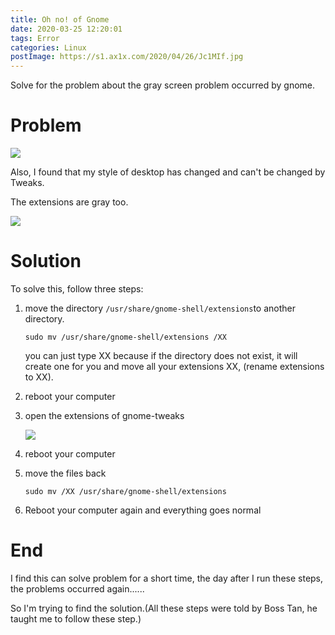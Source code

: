 ```yaml
---
title: Oh no! of Gnome
date: 2020-03-25 12:20:01
tags: Error
categories: Linux
postImage: https://s1.ax1x.com/2020/04/26/Jc1MIf.jpg
---
```


Solve for the problem about the gray screen problem occurred by gnome.

<!--more-->

# Problem

![](https://imgconvert.csdnimg.cn/aHR0cHM6Ly9zMS5heDF4LmNvbS8yMDIwLzAzLzI1Lzh2b3FIUy5qcGc?x-oss-process=image/format,png)

Also, I found that my style of desktop has changed and can't be changed by Tweaks.

The extensions are gray too.

![](https://imgconvert.csdnimg.cn/aHR0cHM6Ly9zMS5heDF4LmNvbS8yMDIwLzAzLzI1Lzh2SEc2SS5qcGc?x-oss-process=image/format,png)
# Solution

To solve this, follow three steps:

1. move the directory `/usr/share/gnome-shell/extensions`to another directory.

   ```
   sudo mv /usr/share/gnome-shell/extensions /XX
   ```

   you can just type XX because if the directory does not exist, it will create one for you and move all your extensions XX, (rename extensions to XX).

2. reboot your computer

3. open the extensions of gnome-tweaks

   ![](https://imgconvert.csdnimg.cn/aHR0cHM6Ly9zMS5heDF4LmNvbS8yMDIwLzAzLzI1Lzh2SEc2SS5qcGc?x-oss-process=image/format,png)

4. reboot your computer

5. move the files back

   ```
   sudo mv /XX /usr/share/gnome-shell/extensions
   ```

6. Reboot your computer again and everything goes normal

# End

I find this can solve problem for a short time, the day after I run these steps, the problems occurred again......

So I'm trying to find the solution.(All these steps were told by Boss Tan, he taught me to follow these step.)